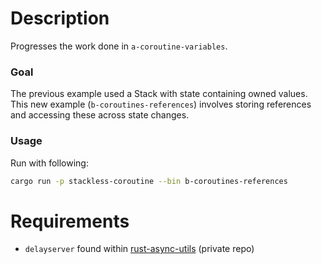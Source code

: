 # Description

Progresses the work done in `a-coroutine-variables`. 

### Goal

The previous example used a Stack with state containing owned values. 
This new example (`b-coroutines-references`) involves storing references
and accessing these across state changes.

### Usage

Run with following:

```bash
cargo run -p stackless-coroutine --bin b-coroutines-references
```

# Requirements
- `delayserver` found within [rust-async-utils][1] (private repo)

[1]: https://github.com/johnarumemi/rust-async-utils "Rust Async Utils"

